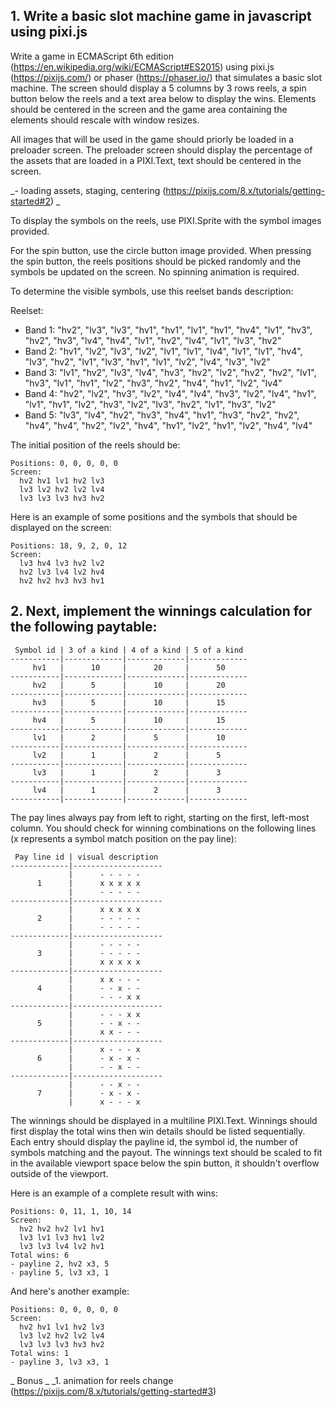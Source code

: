 ## 1. Write a basic slot machine game in javascript using pixi.js

Write a game in ECMAScript 6th edition (https://en.wikipedia.org/wiki/ECMAScript#ES2015) using pixi.js (https://pixijs.com/) or phaser (https://phaser.io/) that simulates a basic slot machine. The screen should display a 5 columns by 3 rows reels, a spin button below the reels and a text area below to display the wins. Elements should be centered in the screen and the game area containing the elements should rescale with window resizes.

All images that will be used in the game should priorly be loaded in a preloader screen. The preloader screen should display the percentage of the assets that are loaded in a PIXI.Text, text should be centered in the screen.

_- loading assets, staging, centering (https://pixijs.com/8.x/tutorials/getting-started#2) _

To display the symbols on the reels, use PIXI.Sprite with the symbol images provided.

For the spin button, use the circle button image provided. When pressing the spin button, the reels positions should be picked randomly and the symbols be updated on the screen. No spinning animation is required.

To determine the visible symbols, use this reelset bands description:

Reelset:

- Band 1: "hv2", "lv3", "lv3", "hv1", "hv1", "lv1", "hv1", "hv4", "lv1", "hv3", "hv2", "hv3", "lv4", "hv4", "lv1", "hv2", "lv4", "lv1", "lv3", "hv2"
- Band 2: "hv1", "lv2", "lv3", "lv2", "lv1", "lv1", "lv4", "lv1", "lv1", "hv4", "lv3", "hv2", "lv1", "lv3", "hv1", "lv1", "lv2", "lv4", "lv3", "lv2"
- Band 3: "lv1", "hv2", "lv3", "lv4", "hv3", "hv2", "lv2", "hv2", "hv2", "lv1", "hv3", "lv1", "hv1", "lv2", "hv3", "hv2", "hv4", "hv1", "lv2", "lv4"
- Band 4: "hv2", "lv2", "hv3", "lv2", "lv4", "lv4", "hv3", "lv2", "lv4", "hv1", "lv1", "hv1", "lv2", "hv3", "lv2", "lv3", "hv2", "lv1", "hv3", "lv2"
- Band 5: "lv3", "lv4", "hv2", "hv3", "hv4", "hv1", "hv3", "hv2", "hv2", "hv4", "hv4", "hv2", "lv2", "hv4", "hv1", "lv2", "hv1", "lv2", "hv4", "lv4"

The initial position of the reels should be:

    Positions: 0, 0, 0, 0, 0
    Screen:
      hv2 hv1 lv1 hv2 lv3
      lv3 lv2 hv2 lv2 lv4
      lv3 lv3 lv3 hv3 hv2

Here is an example of some positions and the symbols that should be displayed on the screen:

    Positions: 18, 9, 2, 0, 12
    Screen:
      lv3 hv4 lv3 hv2 lv2
      hv2 lv3 lv4 lv2 hv4
      hv2 hv2 hv3 hv3 hv1

## 2. Next, implement the winnings calculation for the following paytable:

     Symbol id | 3 of a kind | 4 of a kind | 5 of a kind
    -----------|-------------|-------------|-------------
         hv1   |      10     |      20     |      50
    -----------|-------------|-------------|-------------
         hv2   |      5      |      10     |      20
    -----------|-------------|-------------|-------------
         hv3   |      5      |      10     |      15
    -----------|-------------|-------------|-------------
         hv4   |      5      |      10     |      15
    -----------|-------------|-------------|-------------
         lv1   |      2      |      5      |      10
    -----------|-------------|-------------|-------------
         lv2   |      1      |      2      |      5
    -----------|-------------|-------------|-------------
         lv3   |      1      |      2      |      3
    -----------|-------------|-------------|-------------
         lv4   |      1      |      2      |      3
    -----------|-------------|-------------|-------------

The pay lines always pay from left to right, starting on the first, left-most column. You should check for winning combinations on the following lines (x represents a symbol match position on the pay line):

     Pay line id | visual description
    -------------|--------------------
                 |      - - - - -
          1      |      x x x x x
                 |      - - - - -
    -------------|--------------------
                 |      x x x x x
          2      |      - - - - -
                 |      - - - - -
    -------------|--------------------
                 |      - - - - -
          3      |      - - - - -
                 |      x x x x x
    -------------|--------------------
                 |      x x - - -
          4      |      - - x - -
                 |      - - - x x
    -------------|--------------------
                 |      - - - x x
          5      |      - - x - -
                 |      x x - - -
    -------------|--------------------
                 |      x - - - x
          6      |      - x - x -
                 |      - - x - -
    -------------|--------------------
                 |      - - x - -
          7      |      - x - x -
                 |      x - - - x

The winnings should be displayed in a multiline PIXI.Text. Winnings should first display the total wins then win details should be listed sequentially. Each entry should display the payline id, the symbol id, the number of symbols matching and the payout. The winnings text should be scaled to fit in the available viewport space below the spin button, it shouldn't overflow outside of the viewport.

Here is an example of a complete result with wins:

    Positions: 0, 11, 1, 10, 14
    Screen:
      hv2 hv2 hv2 lv1 hv1
      lv3 lv1 lv3 hv1 lv2
      lv3 lv3 lv4 lv2 hv1
    Total wins: 6
    - payline 2, hv2 x3, 5
    - payline 5, lv3 x3, 1

And here's another example:

    Positions: 0, 0, 0, 0, 0
    Screen:
      hv2 hv1 lv1 hv2 lv3
      lv3 lv2 hv2 lv2 lv4
      lv3 lv3 lv3 hv3 hv2
    Total wins: 1
    - payline 3, lv3 x3, 1

_ Bonus _
\_1. animation for reels change (https://pixijs.com/8.x/tutorials/getting-started#3)

